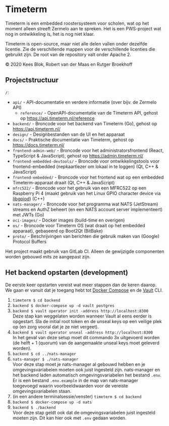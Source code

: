 # Timeterm

Timeterm is een embedded roostersysteem voor scholen, wat op het moment alleen streeft Zermelo aan te spreken.
Het is een PWS-project wat nog in ontwikkeling is, het is nog niet klaar.

Timeterm is open-source, maar niet alle delen vallen onder dezelfde licentie. Zie de verschillende mappen voor de verschillende licenties die gebruikt zijn. De root van de repository valt onder Apache 2.

© 2020 Kees Blok, Robert van der Maas en Rutger Broekhoff

## Projectstructuur

`/`:
- `api/` - API-documentatie en verdere informatie (over bijv. de Zermelo API)
  - `reference/` - OpenAPI-documentatie van de Timeterm API, gehost op https://api.timeterm.nl/reference
- `backend/` - Broncode voor het backend van Timeterm (Go), gehost op https://api.timeterm.nl/
- `design/` - Designbestanden van de UI en het apparaat
- `docs/` - Praktische documentatie van Timeterm, gehost op https://docs.timeterm.nl/
- `frontend-admin-web/` - Broncode voor het administratorsfrontend (React, TypeScript & JavaScript), gehost op https://admin.timeterm.nl/
- `frontend-embedded-devtools/` - Broncode voor ontwikkelingstools voor frontend-embedded (nepkaartlezer om lokaal in te loggen) (Qt, C++ & JavaScript)
- `frontend-embedded/` - Broncode voor het frontend wat op een embedded Timeterm-apparaat draait (Qt, C++ & JavaScript)
- `mfrc522/` - Broncode voor het gebruik van een MFRC522 op een Raspberry Pi 4 (maakt gebruik van het Linux GPIO character device via [libgpiod](https://git.kernel.org/pub/scm/libs/libgpiod/libgpiod.git/)) (C++)
- `nats-manager/` - Broncode voor het programma wat NATS (JetStream) streams en AuthZ beheert (en een NATS account server implementeert) met JWTs (Go)
- `oci-images/` - Docker images (build-time en overigen)
- `os/` - Broncode voor Timeterm OS (wat draait op het embedded apparaat), gebaseerd op Boot2Qt (BitBake)
- `proto/` - Beschrijvingen van berichten die gebruik maken van (Google) Protocol Buffers

Het project maakt gebruik van GitLab CI. Alleen de gewijzigde componenten worden gebouwd mits ze aangepast zijn.

## Het backend opstarten (development)

De eerste keer opstarten vereist wat meer stappen dan de keren daarop.
We gaan er vanuit dat je toegang hebt tot [Docker Compose](https://docs.docker.com/compose/) en de [Vault](https://www.vaultproject.io/) CLI.

1. `timeterm $ cd backend`
2. `backend $ docker-compose up -d vault postgres`
3. `backend $ vault operator init -address http://localhost:8300`  
   Deze stap kan weggelaten worden wanneer Vault al eens eerder is opgestart. 
	 Sla de initial root token en de unseal keys op een veilige plek op (en zorg vooral dat je ze niet vergeet).
4. `backend $ vault operator unseal -address http://localhost:8300`  
   In het geval van deze setup moet dit commando 3x uitgevoerd worden (de helft + 1 (quorum) van de aangemaakte unseal keys moet geleverd worden). 
5. `backend $ cd ../nats-manager`
6. `nats-manager $ ./nats-manager`  
   Voor deze stap moet je nats-manager al gebouwd hebben en je omgevingsvariabelen moeten ook juist ingesteld zijn.
	 nats-manager en het backend laden automatisch omgevingsvariabelen het bestand `.env`.
	 Er is een bestand `.env.example` in de map van nats-manager toegevoegd waarin voorbeeldwaarden voor de vereiste
	 omgevingsvariabelen staan.
7. (in een andere terminalsessie/venster) `timeterm $ cd backend`
8. `backend $ docker-compose up -d nats`
9. `backend $ ./backend`  
   Voor deze stap geldt ook dat de omgevingsvariabelen juist ingesteld moeten zijn. Dit kan hier ook met `.env` gedaan worden.

